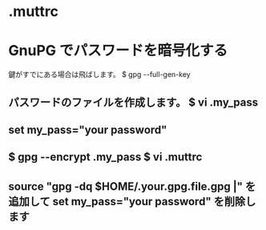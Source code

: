 # .muttrc
# GnuPG でパスワードを暗号化する
鍵がすでにある場合は飛ばします。
$ gpg --full-gen-key

パスワードのファイルを作成します。
$ vi .my_pass
----------------------------
set my_pass="your password"
----------------------------
$ gpg --encrypt .my_pass
$ vi .muttrc
----------------------------
source "gpg -dq $HOME/.your.gpg.file.gpg |"
を追加して
set my_pass="your password"
を削除します
----------------------------
